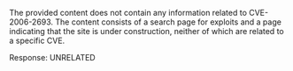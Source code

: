 The provided content does not contain any information related to CVE-2006-2693. The content consists of a search page for exploits and a page indicating that the site is under construction, neither of which are related to a specific CVE.

Response: UNRELATED